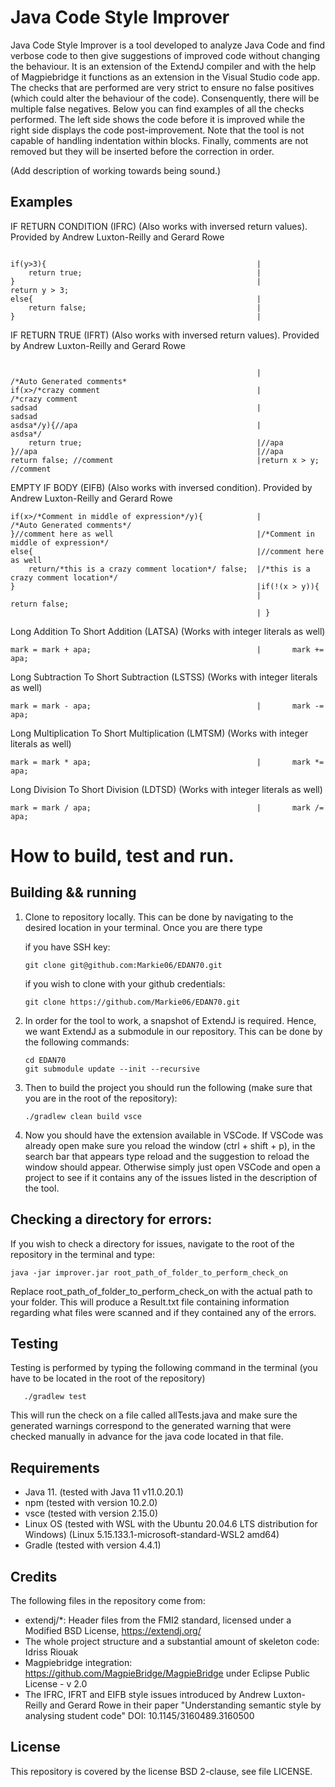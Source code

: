 # Java Code Style Improver
Java Code Style Improver is a tool developed to analyze Java Code and find verbose code to then give suggestions of improved code without changing the behaviour. It is an extension of the ExtendJ compiler and with the help of Magpiebridge it functions as an extension in the Visual Studio code app. The checks that are performed are very strict to ensure no false positives (which could alter the behaviour of the code). Consenquently, there will be multiple false negatives. Below you can find examples of all the checks performed. The left side shows the code before it is improved while the right side displays the code post-improvement. Note that the tool is not capable of handling indentation within blocks. Finally, comments are not removed but they will be inserted before the correction in order.

(Add description of working towards being sound.)

## Examples

IF RETURN CONDITION (IFRC) (Also works with inversed return values). Provided by Andrew Luxton-Reilly and Gerard Rowe
```

if(y>3){                                               |
    return true;                                       |
}                                                      |            return y > 3;
else{                                                  |
    return false;                                      |
}                                                      |
```

IF RETURN TRUE (IFRT) (Also works with inversed return values). Provided by Andrew Luxton-Reilly and Gerard Rowe
```

                                                       |         /*Auto Generated comments*
if(x>/*crazy comment                                   |         /*crazy comment
sadsad                                                 |         sadsad
asdsa*/y){//apa                                        |         asdsa*/
    return true;                                       |//apa
}//apa                                                 |//apa
return false; //comment                                |return x > y; //comment
```
 EMPTY IF BODY (EIFB) (Also works with inversed condition). Provided by Andrew Luxton-Reilly and Gerard Rowe
```
if(x>/*Comment in middle of expression*/y){            |         /*Auto Generated comments*/
}//comment here as well                                |/*Comment in middle of expression*/
else{                                                  |//comment here as well
    return/*this is a crazy comment location*/ false;  |/*this is a crazy comment location*/
}                                                      |if(!(x > y)){
                                                       |            return false;
                                                       | }
```
Long Addition To Short Addition (LATSA) (Works with integer literals as well)

```                              
mark = mark + apa;                                     |       mark += apa;
```
Long Subtraction To Short Subtraction (LSTSS) (Works with integer literals as well)       

```                              
mark = mark - apa;                                     |       mark -= apa;
```

Long Multiplication To Short Multiplication (LMTSM) (Works with integer literals as well)       

```                              
mark = mark * apa;                                     |       mark *= apa;
```

Long Division To Short Division (LDTSD) (Works with integer literals as well)       

```                              
mark = mark / apa;                                     |       mark /= apa;
```
  
# How to build, test and run.

## Building && running

1. Clone to repository locally. This can be done by navigating to the desired location in your terminal. Once you are there type

   if you have SSH key:
   ```
   git clone git@github.com:Markie06/EDAN70.git
   ```
   if you wish to clone with your github credentials:
   ```
   git clone https://github.com/Markie06/EDAN70.git
   ```

3. In order for the tool to work, a snapshot of ExtendJ is required. Hence, we want ExtendJ as a submodule in our repository. This can be done by  the following commands:
   ```
   cd EDAN70
   git submodule update --init --recursive
   ```
4. Then to build the project you should run the following (make sure that you are in the root of the repository):
   ```
   ./gradlew clean build vsce
   ```

5. Now you should have the extension available in VSCode. If VSCode was already open make sure you reload the window (ctrl + shift + p), in the search bar that appears type reload and the suggestion to reload the window should appear. Otherwise simply just open VSCode and open a project to see if it contains any of the issues listed in the description of the tool.

## Checking a directory for errors:

If you wish to check a directory for issues, navigate to the root of the repository in the terminal and type:
   ```
   java -jar improver.jar root_path_of_folder_to_perform_check_on
   ```
Replace root_path_of_folder_to_perform_check_on with the actual path to your folder. This will produce a Result.txt file containing information regarding what files were scanned and if they contained any of the errors.

## Testing
Testing is performed by typing the following command in the terminal (you have to be located in the root of the repository)
```
   ./gradlew test
```
This will run the check on a file called allTests.java and make sure the generated warnings correspond to the generated warning that were checked manually in advance for the java code located in that file.


## Requirements

* Java 11. (tested with Java 11 v11.0.20.1) 
* npm      (tested with version 10.2.0)
* vsce     (tested with version 2.15.0)
* Linux OS (tested with WSL with the Ubuntu 20.04.6 LTS distribution for Windows) (Linux 5.15.133.1-microsoft-standard-WSL2 amd64)
* Gradle   (tested with version 4.4.1)

## Credits

The following files in the repository come from:

- extendj/*: Header files from the FMI2 standard, licensed under a Modified BSD License, https://extendj.org/
- The whole project structure and a substantial amount of skeleton code: Idriss Riouak
- Magpiebridge integration: https://github.com/MagpieBridge/MagpieBridge under Eclipse Public License - v 2.0
- The IFRC, IFRT and EIFB style issues introduced by Andrew Luxton-Reilly and Gerard Rowe in their paper "Understanding semantic style by analysing student code" DOI: 10.1145/3160489.3160500

  


## License
This repository is covered by the license BSD 2-clause, see file LICENSE.
